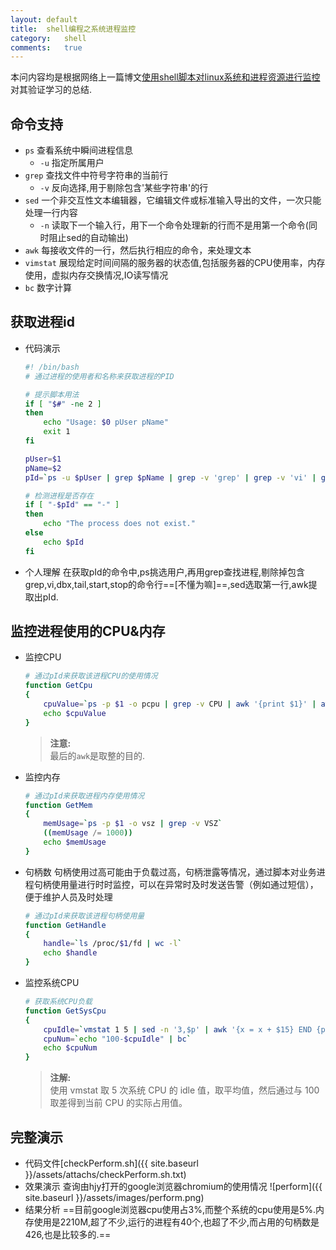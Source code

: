 ```yaml
---
layout:	default
title:	shell编程之系统进程监控
category:	shell
comments:	true
---
```

本问内容均是根据网络上一篇博文[使用shell脚本对linux系统和进程资源进行监控](http://blog.jobbole.com/22318/)对其验证学习的总结.



## 命令支持 
* `ps`	查看系统中瞬间进程信息
	* `-u`	指定所属用户
* `grep`	查找文件中符号字符串的当前行
	* `-v`	反向选择,用于剔除包含'某些字符串'的行
* `sed`	一个非交互性文本编辑器，它编辑文件或标准输入导出的文件，一次只能处理一行内容
	* `-n`	读取下一个输入行，用下一个命令处理新的行而不是用第一个命令(同时阻止sed的自动输出)
* `awk`	每接收文件的一行，然后执行相应的命令，来处理文本
* `vimstat`	展现给定时间间隔的服务器的状态值,包括服务器的CPU使用率，内存使用，虚拟内存交换情况,IO读写情况
* `bc`	数字计算

## 获取进程id
* 代码演示

	```bash
	#! /bin/bash
	# 通过进程的使用者和名称来获取进程的PID

	# 提示脚本用法
	if [ "$#" -ne 2 ]
	then 
		echo "Usage: $0 pUser pName"
		exit 1
	fi

	pUser=$1
	pName=$2
	pId=`ps -u $pUser | grep $pName | grep -v 'grep' | grep -v 'vi' | grep -v 'dbx\n' | grep -v 'tail' | grep -v 'start' | grep -v 'stop' | sed -n 1p | awk '{print $1}'`

	# 检测进程是否存在
	if [ "-$pId" == "-" ]
	then
		echo "The process does not exist."
	else
		echo $pId
	fi
	```
* 个人理解
在获取pId的命令中,ps挑选用户,再用grep查找进程,剔除掉包含grep,vi,dbx,tail,start,stop的命令行==[不懂为嘛]==,sed选取第一行,awk提取出pId.

## 监控进程使用的CPU&内存
* 监控CPU

	```bash
	# 通过pId来获取该进程CPU的使用情况
	function GetCpu
	{
		cpuValue=`ps -p $1 -o pcpu | grep -v CPU | awk '{print $1}' | awk -F. '{print $1}'`
		echo $cpuValue
	}
	```
	> **注意:**  
	> 最后的`awk`是取整的目的.
* 监控内存

	```bash
	# 通过pId来获取进程内存使用情况
	function GetMem
	{
		memUsage=`ps -p $1 -o vsz | grep -v VSZ`
		((memUsage /= 1000))
		echo $memUsage
	}
	```
* 句柄数
句柄使用过高可能由于负载过高，句柄泄露等情况，通过脚本对业务进程句柄使用量进行时时监控，可以在异常时及时发送告警（例如通过短信），便于维护人员及时处理

	```bash
	# 通过pId来获取该进程句柄使用量
	function GetHandle
	{
		handle=`ls /proc/$1/fd | wc -l`
		echo $handle
	}
	```
* 监控系统CPU

	```bash
	# 获取系统CPU负载
	function GetSysCpu
	{
		cpuIdle=`vmstat 1 5 | sed -n '3,$p' | awk '{x = x + $15} END {print x/5}' | awk -F. '{print $1}'`
		cpuNum=`echo "100-$cpuIdle" | bc`
		echo $cpuNum
	}
	```
	> **注解:**  
	> 使用 vmstat 取 5 次系统 CPU 的 idle 值，取平均值，然后通过与 100 取差得到当前 CPU 的实际占用值。

## 完整演示
* 代码文件[checkPerform.sh]({{ site.baseurl }}/assets/attachs/checkPerform.sh.txt)
* 效果演示
查询由hjy打开的google浏览器chromium的使用情况
![perform]({{ site.baseurl }}/assets/images/perform.png)
* 结果分析
==目前google浏览器cpu使用占3%,而整个系统的cpu使用是5%.内存使用是2210M,超了不少,运行的进程有40个,也超了不少,而占用的句柄数是426,也是比较多的.==
